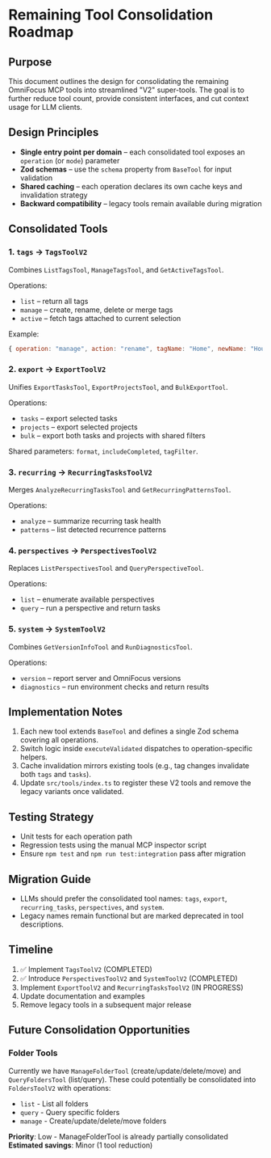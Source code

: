 # Remaining Tool Consolidation Roadmap

## Purpose

This document outlines the design for consolidating the remaining OmniFocus MCP tools into streamlined "V2" super-tools. The goal is to further reduce tool count, provide consistent interfaces, and cut context usage for LLM clients.

## Design Principles

- **Single entry point per domain** – each consolidated tool exposes an `operation` (or `mode`) parameter
- **Zod schemas** – use the `schema` property from `BaseTool` for input validation
- **Shared caching** – each operation declares its own cache keys and invalidation strategy
- **Backward compatibility** – legacy tools remain available during migration

## Consolidated Tools

### 1. `tags` → `TagsToolV2`
Combines `ListTagsTool`, `ManageTagsTool`, and `GetActiveTagsTool`.

Operations:
- `list` – return all tags
- `manage` – create, rename, delete or merge tags
- `active` – fetch tags attached to current selection

Example:
```javascript
{ operation: "manage", action: "rename", tagName: "Home", newName: "House" }
```

### 2. `export` → `ExportToolV2`
Unifies `ExportTasksTool`, `ExportProjectsTool`, and `BulkExportTool`.

Operations:
- `tasks` – export selected tasks
- `projects` – export selected projects
- `bulk` – export both tasks and projects with shared filters

Shared parameters: `format`, `includeCompleted`, `tagFilter`.

### 3. `recurring` → `RecurringTasksToolV2`
Merges `AnalyzeRecurringTasksTool` and `GetRecurringPatternsTool`.

Operations:
- `analyze` – summarize recurring task health
- `patterns` – list detected recurrence patterns

### 4. `perspectives` → `PerspectivesToolV2`
Replaces `ListPerspectivesTool` and `QueryPerspectiveTool`.

Operations:
- `list` – enumerate available perspectives
- `query` – run a perspective and return tasks

### 5. `system` → `SystemToolV2`
Combines `GetVersionInfoTool` and `RunDiagnosticsTool`.

Operations:
- `version` – report server and OmniFocus versions
- `diagnostics` – run environment checks and return results

## Implementation Notes

1. Each new tool extends `BaseTool` and defines a single Zod schema covering all operations.
2. Switch logic inside `executeValidated` dispatches to operation-specific helpers.
3. Cache invalidation mirrors existing tools (e.g., tag changes invalidate both `tags` and `tasks`).
4. Update `src/tools/index.ts` to register these V2 tools and remove the legacy variants once validated.

## Testing Strategy

- Unit tests for each operation path
- Regression tests using the manual MCP inspector script
- Ensure `npm test` and `npm run test:integration` pass after migration

## Migration Guide

- LLMs should prefer the consolidated tool names: `tags`, `export`, `recurring_tasks`, `perspectives`, and `system`.
- Legacy names remain functional but are marked deprecated in tool descriptions.

## Timeline

1. ✅ Implement `TagsToolV2` (COMPLETED)
2. ✅ Introduce `PerspectivesToolV2` and `SystemToolV2` (COMPLETED)
3. Implement `ExportToolV2` and `RecurringTasksToolV2` (IN PROGRESS)
4. Update documentation and examples
5. Remove legacy tools in a subsequent major release

## Future Consolidation Opportunities

### Folder Tools
Currently we have `ManageFolderTool` (create/update/delete/move) and `QueryFoldersTool` (list/query).
These could potentially be consolidated into `FoldersToolV2` with operations:
- `list` - List all folders
- `query` - Query specific folders
- `manage` - Create/update/delete/move folders

**Priority**: Low - ManageFolderTool is already partially consolidated
**Estimated savings**: Minor (1 tool reduction)

